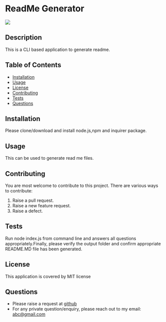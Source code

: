 # ReadMe Generator
[![](https://img.shields.io/badge/License-MIT-green)](#license)
## Description
This is a CLI based application to generate readme.
## Table of Contents
* [Installation](#installation)
* [Usage](#usage)
* [License](#license)
* [Contributing](#contributing)
* [Tests](#tests)
* [Questions](#questions)
## Installation
Please clone/download and install node.js,npm and inquirer package.
## Usage
This can be used to generate read me files.
## Contributing
You are most welcome to contribute to this project. There are various ways to contribute:
1. Raise a pull request.
2. Raise a new feature request.
3. Raise a defect.
## Tests
Run node index.js from command line and answers all questions appropriately.Finally, please verify the output folder and confirm appropriate README.MD file has been generated.
## License
This application is covered by MIT license
## Questions
* Please raise a request at [github](https://github.com/nitinmuk)
* For any private question/enquiry, please reach out to my email: abc@gmail.com